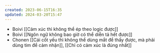 ```yaml
---
created: 2023-06-15T16:35
updated: 2024-03-20T15:47
---
```

- Boivi [[Cảm xúc thì không thể ép theo logic được]]
- Boivi [[Ngôn ngữ không bao giờ có thể diễn tả hết được]]
- Chonen [[Cái cốt yếu thì không thể dùng mắt để thấy được, mà phải dùng tim để cảm nhận]], [[Chỉ có cảm xúc là đúng nhất]]